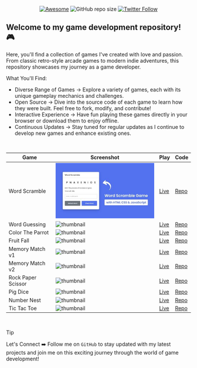 <div align="center">

[![Awesome](https://awesome.re/badge.svg)](https://awesome.re)
![GitHub repo size](https://img.shields.io/github/repo-size/Pranav-Jadhav09/Games)
[![Twitter Follow](https://img.shields.io/twitter/follow/Pranav_Jadhav09?style=social)](https://twitter.com/Pranav_Jadhav09)

</div>

## Welcome to my game development repository! 🎮

Here, you'll find a collection of games I've created with love and passion. From classic retro-style arcade games to modern indie adventures, this repository showcases my journey as a game developer.

What You'll Find:

- Diverse Range of Games → Explore a variety of games, each with its unique gameplay mechanics and challenges.
- Open Source → Dive into the source code of each game to learn how they were built. Feel free to fork, modify, and contribute!
- Interactive Experience → Have fun playing these games directly in your browser or download them to enjoy offline.
- Continuous Updates → Stay tuned for regular updates as I continue to develop new games and enhance existing ones.

<br />

<div align="center">

| Game               | Screenshot                              | Play                                                     | Code                          |
| ------------------ | --------------------------------------- | -------------------------------------------------------- | ----------------------------- |
| Word Scramble      | ![thumbnail](./assets/wordscramble.jpg) | [Live](https://word-scramble-jrpranav.onrender.com/)     | [Repo](./Word-Scramble/)      |
| Word Guessing      | ![thumbnail](./assets/)                 | [Live](https://word-guessing-jrpranav.onrender.com/)     | [Repo](./Word-Guessing/)      |
| Color The Parrot   | ![thumbnail](./assets/)                 | [Live](https://color-the-parrot-jrpranav.onrender.com/)  | [Repo](./Color-The-Parrot/)   |
| Fruit Fall         | ![thumbnail](./assets/)                 | [Live](https://fruit-fall-jrpranav.onrender.com/)        | [Repo](./Fruit-Fall/)         |
| Memory Match v1    | ![thumbnail](./assets/)                 | [Live](https://memory-match-v1-jrpranav.onrender.com/)   | [Repo](./Memory-Match-v1/)    |
| Memory Match v2    | ![thumbnail](./assets/)                 | [Live](https://memory-match-v2-jrpranav.onrender.com/)   | [Repo](./Memory-Match-v2/)    |
| Rock Paper Scissor | ![thumbnail](./assets/)                 | [Live](https://rock-paper-scissor-jrpranav.onrender.com) | [Repo](./Rock-Paper-Scissor/) |
| Pig Dice           | ![thumbnail](./assets/)                 | [Live](https://pig-dice-jrpranav.onrender.com)           | [Repo](./Pig-Dice/)           |
| Number Nest        | ![thumbnail](./assets/)                 | [Live](https://number-nest-jrpranav.onrender.com)        | [Repo](./Number-Nest/)        |
| Tic Tac Toe        | ![thumbnail](./assets/tictactoe)        | [Live](https://tic-tac-toe-jrpranav.onrender.com)        | [Repo](./Tic-Tac-Toe/)        |

</div>

<br />

> [!TIP]
> Let's Connect ➡️ Follow me on `GitHub` to stay updated with my latest projects and join me on this exciting journey through the world of game development!
